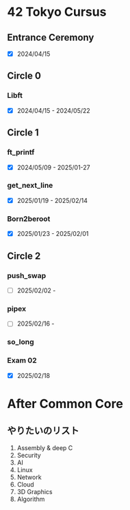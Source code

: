 # 42 Tokyo Cursus

## Entrance Ceremony
- [x] 2024/04/15  

## Circle 0
### Libft
- [x] 2024/04/15 - 2024/05/22  

## Circle 1
### ft_printf
- [x] 2024/05/09 - 2025/01-27  
### get_next_line  
- [x] 2025/01/19 - 2025/02/14  
### Born2beroot  
- [x] 2025/01/23 - 2025/02/01  

## Circle 2
### push_swap
- [ ] 2025/02/02 -  
### pipex
- [ ] 2025/02/16 -  
### so_long

### Exam 02
- [x] 2025/02/18  


# After Common Core
## やりたいのリスト
1. Assembly & deep C
2. Security
3. AI
4. Linux
5. Network
6. Cloud
7. 3D Graphics
8. Algorithm